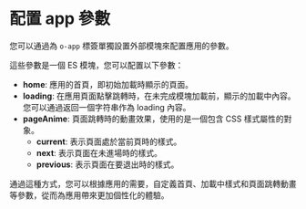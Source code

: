 # 配置 app 參數

您可以通過為 `o-app` 標簽單獨設置外部模塊來配置應用的參數。

這些參數是一個 ES 模塊，您可以配置以下參數：

- **home**: 應用的首頁，即初始加載時顯示的頁面。
- **loading**: 在應用頁面點擊跳轉時，在未完成模塊加載前，顯示的加載中內容。您可以通過返回一個字符串作為 loading 內容。
- **pageAnime**: 頁面跳轉時的動畫效果，使用的是一個包含 CSS 樣式屬性的對象。
  - **current**: 表示頁面處於當前頁時的樣式。
  - **next**: 表示頁面在未進場時的樣式。
  - **previous**: 表示頁面在要退出時的樣式。

通過這種方式，您可以根據應用的需要，自定義首頁、加載中樣式和頁面跳轉動畫等參數，從而為應用帶來更加個性化的體驗。

<a href="../../publics/examples/use-config/demo.html" preview demo></a>
<a href="../../publics/examples/use-config/app-config.mjs" main demo></a>
<a href="../../publics/examples/use-config/page1.html" demo></a>
<a href="../../publics/examples/use-config/page2.html" demo></a>
